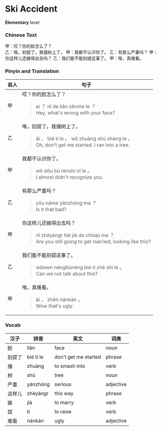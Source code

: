 # Ski Accident
**Elementary** level
### Chinese Text
甲：哎？你的脸怎么了？<br />乙：唉，别提了。我撞树上了。
甲：我都不认识你了。
乙：有那么严重吗？
甲：你这样儿还嫁得出去吗？
乙：我们能不能别提这事了。
甲：唉，真难看。

### Pinyin and Translation
|说人|句子|
|----|----|
|甲|哎？你的脸怎么了？<blockquote>ai ？ nǐ de liǎn zěnme le ？<br />Hey, what's wrong with your face?</blockquote>|
|乙|唉，别提了。我撞树上了。<blockquote>āi ， bié tí le 。 wǒ zhuàng shù shàng le 。<br />Oh, don't get me started. I ran into a tree.</blockquote>|
|甲|我都不认识你了。<blockquote>wǒ dōu bù rènshi nǐ le 。<br />I almost didn't recognize you.</blockquote>|
|乙|有那么严重吗？<blockquote>yǒu nàme yánzhòng ma ？<br />Is it that bad?</blockquote>|
|甲|你这样儿还嫁得出去吗？<blockquote>nǐ zhèyàngr hái jià de chūqù ma ？<br />Are you still going to get married, looking like this?</blockquote>|
|乙|我们能不能别提这事了。<blockquote>wǒmen néngbùnéng bié tí zhè shì le 。<br />Can we not talk about this?</blockquote>|
|甲|唉，真难看。<blockquote>āi ， zhēn nánkàn 。<br />Wow that's ugly.</blockquote>|
### Vocab
|汉子|拼音|英文|词类|
|----|----|----|----|
|脸|liǎn|face|noun|
|别提了|bié tí le|don't get me started|phrase|
|撞|zhuàng|to smash into|verb|
|树|shù|tree|noun|
|严重|yánzhòng|serious|adjective|
|这样儿|zhèyàngr|this way|phrase|
|嫁|jià|to marry|verb|
|提|tí|to raise|verb|
|难看|nánkàn|ugly|adjective|